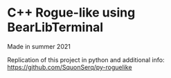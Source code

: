 # C++ Rogue-like using BearLibTerminal

Made in summer 2021

Replication of this project in python and additional info: https://github.com/SquonSerq/py-roguelike